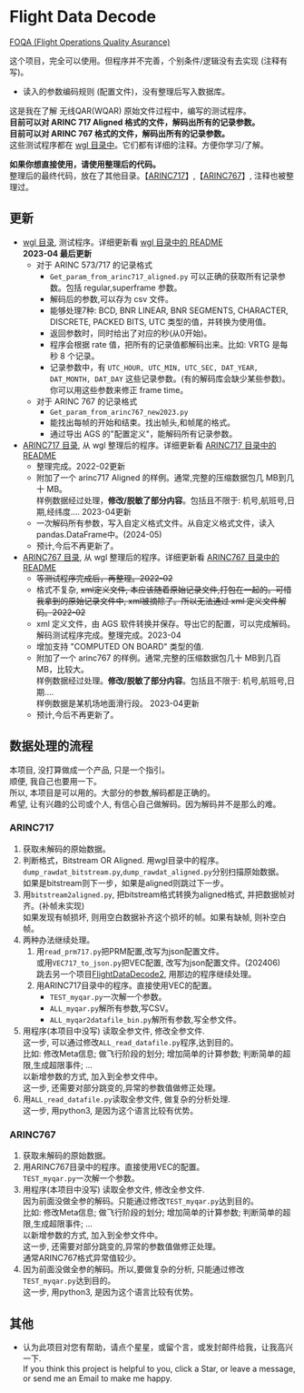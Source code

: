 # Flight Data Decode  

[FOQA (Flight Operations Quality Asurance)](http://en.wikipedia.org/wiki/Flight_operations_quality_assurance)  

这个项目，完全可以使用。但程序并不完善，个别条件/逻辑没有去实现 (注释有写)。   
* 读入的参数编码规则 (配置文件)，没有整理后写入数据库。   

这是我在了解 无线QAR(WQAR) 原始文件过程中，编写的测试程序。   
**目前可以对 ARINC 717 Aligned 格式的文件，解码出所有的记录参数。**   
**目前可以对 ARINC 767 格式的文件，解码出所有的记录参数。**   
这些测试程序都在 [wgl 目录中](https://github.com/osnosn/FlightDataDecode/tree/main/wgl)。它们都有详细的注释。方便你学习/了解。   

**如果你想直接使用，请使用整理后的代码。**   
整理后的最终代码，放在了其他目录。【[ARINC717](https://github.com/osnosn/FlightDataDecode/tree/main/ARINC717)】,【[ARINC767](https://github.com/osnosn/FlightDataDecode/tree/main/ARINC767)】, 注释也被整理过。   

## 更新  
* [wgl 目录](https://github.com/osnosn/FlightDataDecode/tree/main/wgl), 测试程序。详细更新看 [wgl 目录中的 README](https://github.com/osnosn/FlightDataDecode/blob/main/wgl/README.md)   
  **2023-04 最后更新**   
  - 对于 ARINC 573/717 的记录格式   
    - `Get_param_from_arinc717_aligned.py` 可以正确的获取所有记录参数。包括 regular,superframe 参数。  
    - 解码后的参数,可以存为 csv 文件。  
    - 能够处理7种: BCD, BNR LINEAR, BNR SEGMENTS, CHARACTER, DISCRETE, PACKED BITS, UTC 类型的值，并转换为使用值。  
    - 返回参数时，同时给出了对应的秒(从0开始)。  
    - 程序会根据 rate 值，把所有的记录值都解码出来。比如: VRTG 是每秒 8 个记录。  
    - 记录参数中，有 `UTC_HOUR, UTC_MIN, UTC_SEC, DAT_YEAR, DAT_MONTH, DAT_DAY` 这些记录参数。(有的解码库会缺少某些参数)。你可以用这些参数来修正 frame time。  
  - 对于 ARINC 767 的记录格式   
    - `Get_param_from_arinc767_new2023.py`   
    - 能找出每帧的开始和结束。找出帧头,和帧尾的格式。   
    - 通过导出 AGS 的"配置定义"，能解码所有记录参数。   
* [ARINC717 目录](https://github.com/osnosn/FlightDataDecode/tree/main/ARINC717), 从 wgl 整理后的程序。详细更新看 [ARINC717 目录中的 README](https://github.com/osnosn/FlightDataDecode/blob/main/ARINC717/README.md)  
  * 整理完成。2022-02更新   
  * 附加了一个 arinc717 Aligned 的样例。通常,完整的压缩数据包几 MB到几十 MB。   
    样例数据经过处理，**修改/脱敏了部分内容**。包括且不限于: 机号,航班号,日期,经纬度.... 2023-04更新   
  * 一次解码所有参数，写入自定义格式文件。从自定义格式文件，读入pandas.DataFrame中。(2024-05)   
  * 预计,今后不再更新了。   
* [ARINC767 目录](https://github.com/osnosn/FlightDataDecode/tree/main/ARINC767), 从 wgl 整理后的程序。详细更新看 [ARINC767 目录中的 README](https://github.com/osnosn/FlightDataDecode/blob/main/ARINC767/README.md)  
  * ~~等测试程序完成后，再整理。2022-02~~   
  * 格式不复杂, ~~xml定义文件, 本应该随着原始记录文件,打包在一起的。可惜我拿到的原始记录文件中, xml被摘除了。所以无法通过 xml 定义文件解码。2022-02~~   
  * xml 定义文件，由 AGS 软件转换并保存。导出它的配置，可以完成解码。   
    解码测试程序完成。整理完成。2023-04   
  * 增加支持 "COMPUTED ON BOARD" 类型的值.    
  * 附加了一个 arinc767 的样例。通常,完整的压缩数据包几十 MB到几百 MB，比较大。    
    样例数据经过处理。**修改/脱敏了部分内容**。包括且不限于: 机号,航班号,日期....   
    样例数据是某机场地面滑行段。 2023-04更新   
  * 预计,今后不再更新了。   

## 数据处理的流程   
本项目, 没打算做成一个产品, 只是一个指引。   
顺便, 我自己也要用一下。   
所以, 本项目是可以用的。大部分的参数,解码都是正确的。   
希望, 让有兴趣的公司或个人, 有信心自己做解码。因为解码并不是那么的难。   

### ARINC717   
1. 获取未解码的原始数据。   
2. 判断格式，Bitstream OR Aligned. 用wgl目录中的程序。    
   `dump_rawdat_bitstream.py`,`dump_rawdat_aligned.py`分别扫描原始数据。   
   如果是bitstream则下一步，如果是aligned则跳过下一步。   
3. 用`bitstream2aligned.py`, 把bitstream格式转换为aligned格式, 并把数据帧对齐。(补帧未实现)   
   如果发现有帧损坏, 则用空白数据补齐这个损坏的帧。如果有缺帧, 则补空白帧。   
4. 两种办法继续处理。   
   1. 用`read_prm717.py`把PRM配置,改写为json配置文件。   
      或用`VEC717_to_json.py`把VEC配置, 改写为json配置文件。(202406)   
      跳去另一个项目[FlightDataDecode2](https://github.com/osnosn/FlightDataDecode2/), 用那边的程序继续处理。   
   1. 用ARINC717目录中的程序。直接使用VEC的配置。   
      - `TEST_myqar.py`一次解一个参数。   
      - `ALL_myqar.py`解所有参数,写CSV。   
      - `ALL_myqar2datafile_bin.py`解所有参数,写全参文件。   
5. 用程序(本项目中没写) 读取全参文件, 修改全参文件.   
   这一步, 可以通过修改`ALL_read_datafile.py`程序,达到目的。   
   比如: 修改Meta信息; 做飞行阶段的划分; 增加简单的计算参数; 判断简单的超限,生成超限事件; ...    
   以新增参数的方式, 加入到全参文件中。   
   这一步, 还需要对部分跳变的,异常的参数值做修正处理。   
5. 用`ALL_read_datafile.py`读取全参文件, 做复杂的分析处理.   
   这一步, 用python3, 是因为这个语言比较有优势。   

### ARINC767   
1. 获取未解码的原始数据。   
2. 用ARINC767目录中的程序。直接使用VEC的配置。   
   `TEST_myqar.py`一次解一个参数。   
3. 用程序(本项目中没写) 读取全参文件, 修改全参文件.   
   因为前面没做全参的解码。只能通过修改`TEST_myqar.py`达到目的。   
   比如: 修改Meta信息; 做飞行阶段的划分; 增加简单的计算参数; 判断简单的超限,生成超限事件; ...    
   以新增参数的方式, 加入到全参文件中。   
   这一步, 还需要对部分跳变的,异常的参数值做修正处理。   
   通常ARINC767格式异常值较少。   
3. 因为前面没做全参的解码。所以,要做复杂的分析, 只能通过修改`TEST_myqar.py`达到目的。   
   这一步, 用python3, 是因为这个语言比较有优势。   


## 其他  
* 认为此项目对您有帮助，请点个星星，或留个言，或发封邮件给我，让我高兴一下.  
  If you think this project is helpful to you, click a Star, or leave a message, or send me an Email to make me happy.


